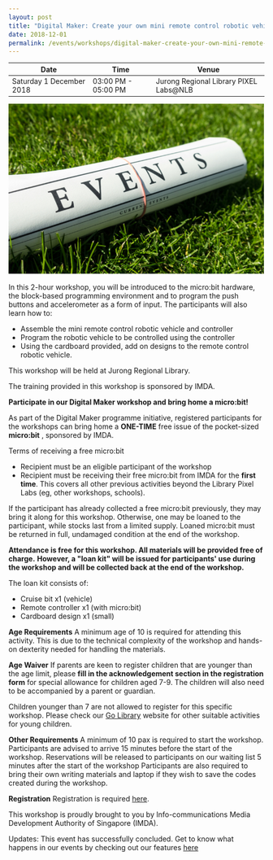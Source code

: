 ```yaml
---
layout: post
title: "Digital Maker: Create your own mini remote control robotic vehicle"
date: 2018-12-01
permalink: /events/workshops/digital-maker-create-your-own-mini-remote-control-robotic-vehicle
---
```


| Date | Time | Venue |
|--------|---|---|
| Saturday 1 December 2018 | 03:00 PM - 05:00 PM |   Jurong Regional Library PIXEL Labs@NLB |

![hi](/images/events/generic-event-image.jpg)

In this 2-hour workshop, you will be introduced to the micro:bit hardware, the block-based programming environment and to program the push buttons and accelerometer as a form of input. The participants will also learn how to:
- Assemble the mini remote control robotic vehicle and controller
- Program the robotic vehicle to be controlled using the controller
- Using the cardboard provided, add on designs to the remote control robotic vehicle.

This workshop will be held at Jurong Regional Library.

The training provided in this workshop is sponsored by IMDA.
 
**Participate in our Digital Maker workshop and bring home a micro:bit!**
 
As part of the Digital Maker programme initiative, registered participants for the workshops can bring home a **ONE-TIME** free issue of the pocket-sized **micro:bit** , sponsored by IMDA.
 
Terms of receiving a free micro:bit
- Recipient must be an eligible participant of the workshop
- Recipient must be receiving their free micro:bit from IMDA for the **first time**. This covers all other previous activities beyond the Library Pixel Labs (eg, other workshops, schools).

If the participant has already collected a free micro:bit previously, they may bring it along for this workshop. Otherwise, one may be loaned to the participant, while stocks last from a limited supply. Loaned micro:bit must be returned in full, undamaged condition at the end of the workshop.
 
**Attendance is free for this workshop. All materials will be provided free of charge.** 
**However, a "loan kit" will be issued for participants' use during the workshop and will be collected back at the end of the workshop.**

The loan kit consists of:
- Cruise bit x1 (vehicle)
- Remote controller x1 (with micro:bit)
- Cardboard design x1 (small)

**Age Requirements**
A minimum age of 10 is required for attending this activity. This is due to the technical complexity of the workshop and hands-on dexterity needed for handling the materials.
 
**Age Waiver**
If parents are keen to register children that are younger than the age limit, please **fill in the acknowledgement section in the registration form** for special allowance for children aged 7-9. The children will also need to be accompanied by a parent or guardian.

Children younger than 7 are not allowed to register for this specific workshop. Please check our <a href="https://www.nlb.gov.sg/golibrary2/c/30307529/" target="_blank">Go Library</a> website for other suitable activities for young children.
 
**Other Requirements**
A minimum of 10 pax is required to start the workshop.
Participants are advised to arrive 15 minutes before the start of the workshop. Reservations will be released to participants on our waiting list 5 minutes after the start of the workshop
Participants are also required to bring their own writing materials and laptop if they wish to save the codes created during the workshop.
 
**Registration**
Registration is required <a href="https://www.nlb.gov.sg/golibrary2/e/digital-maker-create-your-own-mini-remote-control-robotic-vehicle-pixel-labsnlb-41550114" target="_blank">here</a>.
 
This workshop is proudly brought to you by Info-communications Media Development Authority of Singapore (IMDA).

Updates: This event has successfully concluded. Get to know what happens in our events by checking out our features <a href="" target="_blank">here</a>
